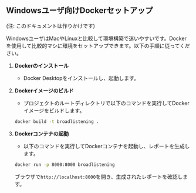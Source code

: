 ## Windowsユーザ向けDockerセットアップ
(注: このドキュメントは作りかけです)


WindowsユーザはMacやLinuxと比較して環境構築で迷いやすいです。Dockerを使用して比較的マシに環境をセットアップできます。以下の手順に従ってください。

1. **Dockerのインストール**
   - Docker Desktopをインストールし、起動します。

2. **Dockerイメージのビルド**
   - プロジェクトのルートディレクトリで以下のコマンドを実行してDockerイメージをビルドします。

   ```bash
   docker build -t broadlistening .
   ```

3. **Dockerコンテナの起動**
   - 以下のコマンドを実行してDockerコンテナを起動し、レポートを生成します。

   ```bash
   docker run -p 8000:8000 broadlistening
   ```

   ブラウザで`http://localhost:8000`を開き、生成されたレポートを確認します。
